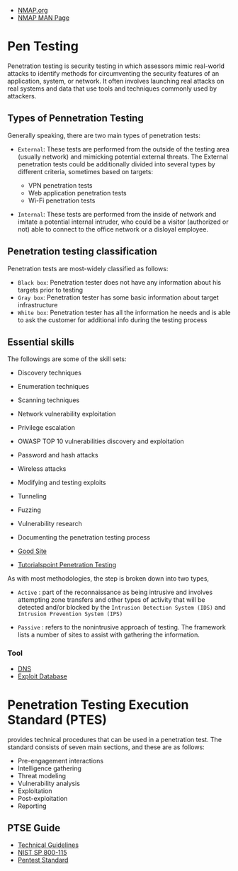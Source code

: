 * [NMAP.org](https://nmap.org/)
* [NMAP MAN Page](https://nmap.org/book/man.html)
# Pen Testing
Penetration testing is security testing in which assessors mimic real-world attacks to identify methods for circumventing the security features of an application, system, or network. It often involves launching real attacks on real systems and data that use tools and techniques commonly used by attackers.

## Types of Pennetration Testing

Generally speaking, there are two main types of penetration tests:

* `External`: These tests are performed from the outside of the testing area (usually network) and mimicking potential external threats. The External penetration tests could be additionally divided into several types by different criteria, sometimes based on targets:

  - VPN penetration tests
  - Web application penetration tests
  - Wi-Fi penetration tests

* `Internal`: These tests are performed from the inside of network and imitate a potential internal intruder, who could be a visitor (authorized or not) able to connect to the office network or a disloyal employee.

##  Penetration testing classification
Penetration tests are most-widely classified as follows:

* `Black box`: Penetration tester does not have any information about his targets prior to testing
* `Gray box`: Penetration tester has some basic information about target infrastructure
* `White box`: Penetration tester has all the information he needs and is able to ask the customer for additional info during the testing process

## Essential skills

The followings are some of the skill sets:

* Discovery techniques
* Enumeration techniques
* Scanning techniques
* Network vulnerability exploitation
* Privilege escalation
* OWASP TOP 10 vulnerabilities discovery and exploitation
* Password and hash attacks
* Wireless attacks
* Modifying and testing exploits
* Tunneling
* Fuzzing
* Vulnerability research
* Documenting the penetration testing process


* [Good Site](https://centralops.net/co/)
* [Tutorialspoint Penetration Testing](https://www.tutorialspoint.com/penetration_testing/index.htm)

As with most methodologies, the step is broken down into two types,

* `Active` : part of the reconnaissance as being intrusive and involves attempting zone transfers and other types of activity that will be detected and/or blocked by the `Intrusion Detection System (IDS)` and `Intrusion Prevention System (IPS)`

* `Passive` : refers to the nonintrusive approach of testing. The framework lists a number of sites to assist with gathering the information.

### Tool

* [DNS](http://www.centralops.net)
* [Exploit Database](https://www.exploit-db.com/)

# Penetration Testing Execution Standard (PTES)
provides technical procedures that can be used in a penetration test. The standard consists of seven main sections, and
these are as follows:

* Pre-engagement interactions
* Intelligence gathering
* Threat modeling
* Vulnerability analysis
* Exploitation
* Post-exploitation
* Reporting

## PTSE Guide

* [Technical Guidelines](http://www.pentest-standard.org/index.php/PTES_Technical_Guidelines)
* [NIST SP 800-115](https://csrc.nist.gov/publications/detail/sp/800-115/final)
* [Pentest Standard](http://www.pentest-standard.org/index.php/Main_Page)
